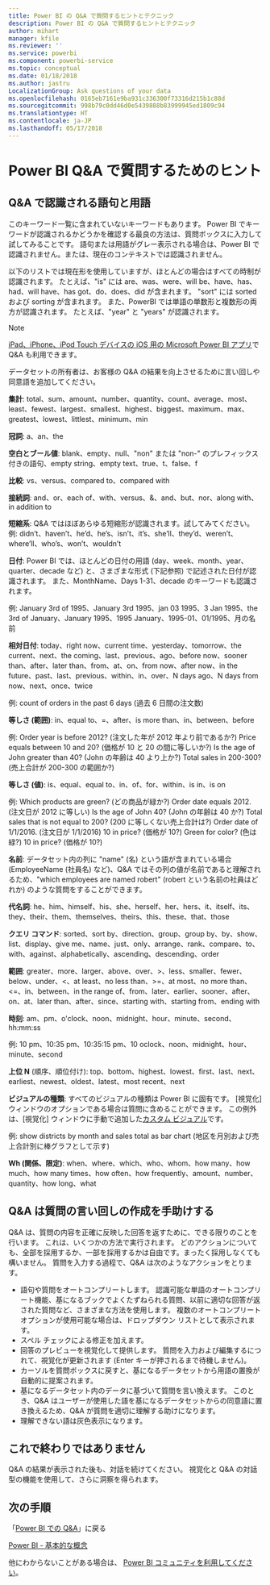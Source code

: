 ```yaml
---
title: Power BI の Q&A で質問するヒントとテクニック
description: Power BI の Q&A で質問するヒントとテクニック
author: mihart
manager: kfile
ms.reviewer: ''
ms.service: powerbi
ms.component: powerbi-service
ms.topic: conceptual
ms.date: 01/18/2018
ms.author: jastru
LocalizationGroup: Ask questions of your data
ms.openlocfilehash: 0165eb7161e9ba931c336300f73316d215b1c88d
ms.sourcegitcommit: 998b79c0dd46d0e5439888b83999945ed1809c94
ms.translationtype: HT
ms.contentlocale: ja-JP
ms.lasthandoff: 05/17/2018
---
```

# <a name="tips-for-asking-questions-in-power-bi-qa"></a>Power BI Q&A で質問するためのヒント
## <a name="words-and-terminology-that-qa-recognizes"></a>Q&A で認識される語句と用語
このキーワード一覧に含まれていないキーワードもあります。  Power BI でキーワードが認識されるかどうかを確認する最良の方法は、質問ボックスに入力して試してみることです。  語句または用語がグレー表示される場合は、Power BI で認識されません。または、現在のコンテキストでは認識されません。

以下のリストでは現在形を使用していますが、ほとんどの場合はすべての時制が認識されます。 たとえば、"is" には are、was、were、will be、have、has、had、will have、has got、do、does、did が含まれます。  "sort" には sorted および sorting が含まれます。  また、PowerBI では単語の単数形と複数形の両方が認識されます。 たとえば、"year" と "years" が認識されます。

> [!NOTE]
> [iPad、iPhone、iPod Touch デバイスの iOS 用の Microsoft Power BI アプリ](mobile-apps-ios-qna.md)で Q&A も利用できます。
> 
> 

データセットの所有者は、お客様の Q&A の結果を向上させるために言い回しや同意語を追加してください。

**集計**: total、sum、amount、number、quantity、count、average、most、least、fewest、largest、smallest、highest、biggest、maximum、max、greatest、lowest、littlest、minimum、min

**冠詞**: a、an、the

**空白とブール値**: blank、empty、null、"non" または "non-" のプレフィックス付きの語句、empty string、empty text、true、t、false、f

**比較**: vs、versus、compared to、compared with

**接続詞**: and、or、each of、with、versus、&、and、but、nor、along with、in addition to

**短縮系**: Q&A ではほぼあらゆる短縮形が認識されます。試してみてください。例: didn’t、haven’t、he’d、he’s、isn’t、it’s、she’ll、they’d、weren’t、where’ll、who’s、won’t、wouldn’t

**日付**: Power BI では、ほとんどの日付の用語 (day、week、month、year、quarter、decade など) と、さまざまな形式 (下記参照) で記述された日付が認識されます。 また、MonthName、Days 1-31、decade のキーワードも認識されます。

例: January 3rd of 1995、January 3rd 1995、jan 03 1995、3 Jan 1995、the 3rd of January、January 1995、1995 January、1995-01、01/1995、月の名前

**相対日付**: today、right now、current time、yesterday、tomorrow、the current、next、the coming、last、previous、ago、before now、sooner than、after、later than、from、at、on、from now、after now、in the future、past、last、previous、within、in、over、N days ago、N days from now、next、once、twice

例: count of orders in the past 6 days (過去 6 日間の注文数)

**等しさ (範囲)**: in、equal to、=、after、is more than、in、between、before

例: Order year is before 2012? (注文した年が 2012 年より前であるか?)  Price equals between 10 and 20? (価格が 10 と 20 の間に等しいか?)  Is the age of John greater than 40? (John の年齢は 40 より上か?)  Total sales in 200-300? (売上合計が 200-300 の範囲か?)

**等しさ (値)**:  is、equal、equal to、in、of、for、within、is in、is on

例: Which products are green? (どの商品が緑か?)  Order date equals 2012. (注文日が 2012 に等しい) Is the age of John 40? (John の年齢は 40 か?)  Total sales that is not equal to 200? (200 に等しくない売上合計は?) Order date of 1/1/2016. (注文日が 1/1/2016)  10 in price? (価格が 10?) Green for color? (色は緑?) 10 in price? (価格が 10?)

**名前**: データセット内の列に "name" (名) という語が含まれている場合 (EmployeeName (社員名) など)、Q&A ではその列の値が名前であると理解されるため、"which employees are named robert" (robert という名前の社員はどれか) のような質問をすることができます。

**代名詞**: he、him、himself、his、she、herself、her、hers、it、itself、its、they、their、them、themselves、theirs、this、these、that、those

**クエリ コマンド**: sorted、sort by、direction、group、group by、by、show、list、display、give me、name、just、only、arrange、rank、compare、to、with、against、alphabetically、ascending、descending、order

**範囲**: greater、more、larger、above、over、>、less、smaller、fewer、below、under、<、at least、no less than、>=、at most、no more than、<=、in、between、in the range of、from、later、earlier、sooner、after、on、at、later than、after、since、starting with、starting from、ending with

**時刻**: am、pm、o'clock、noon、midnight、hour、minute、second、hh:mm:ss

例: 10 pm、10:35 pm、10:35:15 pm、10 oclock、noon、midnight、hour、minute、second

**上位 N** (順序、順位付け): top、bottom、highest、lowest、first、last、next、earliest、newest、oldest、latest、most recent、next

**ビジュアルの種類**: すべてのビジュアルの種類は Power BI に固有です。  [視覚化] ウィンドウのオプションである場合は質問に含めることができます。  この例外は、[視覚化] ウィンドウに手動で追加した[カスタム ビジュアル](power-bi-custom-visuals.md)です。

例: show districts by month and sales total as bar chart (地区を月別および売上合計別に棒グラフとして示す)

**Wh (関係、限定)**: when、where、which、who、whom、how many、how much、how many times、how often、how frequently、amount、number、quantity、how long、what

## <a name="qa-helps-you-phrase-the-question"></a>Q&A は質問の言い回しの作成を手助けする
Q&A は、質問の内容を正確に反映した回答を返すために、できる限りのことを行います。 これは、いくつかの方法で実行されます。 どのアクションについても、全部を採用するか、一部を採用するかは自由です。まったく採用しなくても構いません。 質問を入力する過程で、Q&A は次のようなアクションをとります。

* 語句や質問をオートコンプリートします。 認識可能な単語のオートコンプリート機能、基になるブックでよくたずねられる質問、以前に適切な回答が返された質問など、さまざまな方法を使用します。 複数のオートコンプリート オプションが使用可能な場合は、ドロップダウン リストとして表示されます。
* スペル チェックによる修正を加えます。
* 回答のプレビューを視覚化して提供します。 質問を入力および編集するにつれて、視覚化が更新されます (Enter キーが押されるまで待機しません)。
* カーソルを質問ボックスに戻すと、基になるデータセットから用語の置換が自動的に提案されます。
* 基になるデータセット内のデータに基づいて質問を言い換えます。 このとき、Q&A はユーザーが使用した語を基になるデータセットからの同意語に置き換えるため、Q&A が質問を適切に理解する助けになります。
* 理解できない語は灰色表示になります。

## <a name="dont-stop-now"></a>これで終わりではありません
Q&A の結果が表示された後も、対話を続けてください。 視覚化と Q&A の対話型の機能を使用して、さらに洞察を得られます。

## <a name="next-steps"></a>次の手順
「[Power BI での Q&A](power-bi-q-and-a.md)」に戻る  

[Power BI - 基本的な概念](service-basic-concepts.md)  

他にわからないことがある場合は、 [Power BI コミュニティを利用してください](http://community.powerbi.com/)。

